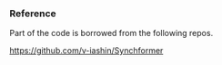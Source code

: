 ### Reference

Part of the code is borrowed from the following repos.

https://github.com/v-iashin/Synchformer
